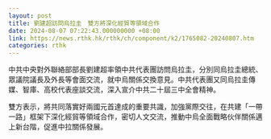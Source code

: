 ```yaml
---
layout: post
title: 劉建超訪問烏拉圭　雙方將深化經貿等領域合作
date: 2024-08-07 07:22:43.000000000 +08:00
link: https://news.rthk.hk/rthk/ch/component/k2/1765082-20240807.htm
categories: rthk
---
```


中共中央對外聯絡部部長劉建超率領中共代表團訪問烏拉圭，分別同烏拉圭總統、眾議院議長及外長等會面交流，就中烏關係交換意見。中共代表團又同烏拉圭傳媒、智庫、高校代表座談交流，深入宣介中共二十屆三中全會精神。

雙方表示，將共同落實好兩國元首達成的重要共識，加強黨際交往，在共建「一帶一路」框架下深化經貿等領域合作，密切人文交流，推動中烏全面戰略伙伴關係邁上新台階，促進中拉關係發展。
